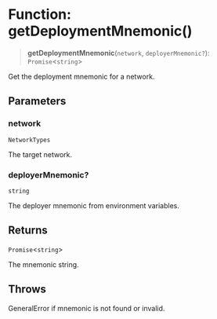 # Function: getDeploymentMnemonic()

> **getDeploymentMnemonic**(`network`, `deployerMnemonic?`): `Promise`\<`string`\>

Get the deployment mnemonic for a network.

## Parameters

### network

`NetworkTypes`

The target network.

### deployerMnemonic?

`string`

The deployer mnemonic from environment variables.

## Returns

`Promise`\<`string`\>

The mnemonic string.

## Throws

GeneralError if mnemonic is not found or invalid.
